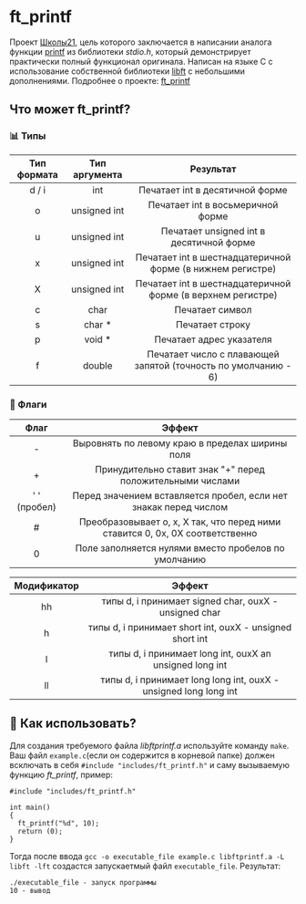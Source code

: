 # ft_printf
Проект [Школы21](https://21-school.ru/), цель которого заключается в написании аналога функции [printf](https://ru.wikipedia.org/wiki/Printf) из библиотеки *stdio.h*, который демонстрирует практически полный функционал оригинала. Написан на языке C с использование собственной библиотеки [libft](https://github.com/G4S-LA/libft) с небольшими дополнениями.
Подробнее о проекте: [ft_printf](https://github.com/G4S-LA/ft_printf/blob/master/resources/ft_printf.en.pdf)

## Что может ft_printf?

### :bar_chart: Типы

|   Тип формата   |   Тип аргумента   |   Результат   |
|:----------:|:----------------:|:------:|
|      d / i |   int  | Печатает int в десятичной форме |
|   o   |   unsigned int   | Печатает int в восьмеричной форме |
|   u   |   unsigned int   | Печатает unsigned int в десятичной форме |
|   x   |   unsigned int   | Печатает int в шестнадцатеричной форме (в нижнем регистре)  |
|   X   |   unsigned int   | Печатает int в шестнадцатеричной форме (в верхнем регистре) |
|   c   |   char   | Печатает символ |
|   s   |   char *   | Печатает строку |
|   p   |   void *   | Печатает адрес указателя |
|   f   |   double   | Печатает число с плавающей запятой (точность по умолчанию - 6) |

### :triangular_flag_on_post: Флаги

| Флаг | Эффект |
|:----:|:------:|
| - | Выровнять по левому краю в пределах ширины поля |
| + | Принудительно ставит знак "+" перед положительными числами |
| ' ' (пробел) | Перед значением вставляется пробел, если нет знакак перед числом |
| # | Преобразовывает o, x, X так, что перед ними ставится 0, 0x,  0X соответственно |
| 0 | Поле заполняется нулями вместо пробелов по умолчанию |

| Модификатор | Эффект |
|:---------:|:------:|
| hh | типы d, i принимает signed char, ouxX - unsigned char |
| h | типы d, i принимает short int, ouxX - unsigned short int |
| l | типы d, i принимает long int, ouxX an unsigned long int |
| ll | типы d, i принимает long long int, ouxX - unsigned long long int |

## :hammer: Как использовать?

Для создания требуемого файла *libftprintf.a* используйте команду `make`.
Ваш файл `example.c`(если он содержится в корневой папке) должен всключать в себя `#include "includes/ft_printf.h"` и саму вызываемую функцию *ft_printf*, пример:
```
#include "includes/ft_printf.h"

int main()
{
  ft_printf("%d", 10);
  return (0);
}
```
Тогда после ввода `gcc -o executable_file example.c libftprintf.a -L libft -lft` создастся запускаетмый файл `executable_file`.
Результат:
```
./executable_file - запуск программы
10 - вывод
```
